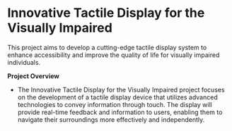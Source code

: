 # Innovative Tactile Display for the Visually Impaired
This project aims to develop a cutting-edge tactile display system to enhance accessibility and improve the quality of life for visually impaired individuals.

**Project Overview**
* The Innovative Tactile Display for the Visually Impaired project focuses on the development of a tactile display device that utilizes advanced technologies to convey information through touch. The display will provide real-time feedback and information to users, enabling them to navigate their surroundings more effectively and independently.
